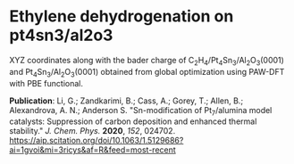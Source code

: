 # Ethylene dehydrogenation on pt4sn3/al2o3

XYZ coordinates along with the bader charge of C<sub>2</sub>H<sub>4</sub>/Pt<sub>4</sub>Sn<sub>3</sub>/Al<sub>2</sub>O<sub>3</sub>(0001) and Pt<sub>4</sub>Sn<sub>3</sub>/Al<sub>2</sub>O<sub>3</sub>(0001) obtained from global optimization using PAW-DFT with PBE functional.

**Publication**: Li, G.; Zandkarimi, B.; Cass, A.; Gorey, T.; Allen, B.; Alexandrova, A. N.; Anderson S. "Sn-modification of Pt<sub>7</sub>/alumina model catalysts: Suppression of carbon deposition and enhanced thermal stability." *J. Chem. Phys.* **2020**, *152*, 024702. https://aip.scitation.org/doi/10.1063/1.5129686?ai=1gvoi&mi=3ricys&af=R&feed=most-recent
